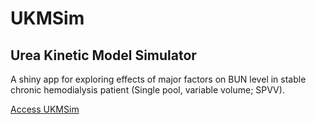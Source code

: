# UKMSim
## Urea Kinetic Model Simulator
A shiny app for exploring effects of major factors on BUN level in stable chronic hemodialysis patient (Single pool, variable volume; SPVV). 

[Access UKMSim](https://kavee.shinyapps.io/UKMSim/)
